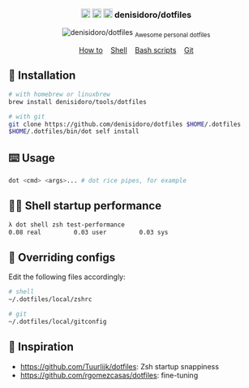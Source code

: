 <h3 align="center">
  <img width="18" src="https://image.flaticon.com/icons/svg/226/226769.svg" alt="OSX - Icon made by Freepik from Flaticon" />

  <img width="18" src="https://image.flaticon.com/icons/svg/226/226772.svg" alt="Linux - Icon made by Freepik from Flaticon" />

  <img width="18" src="https://image.flaticon.com/icons/svg/174/174836.svg" alt="Android - Icon made by Freepik from Flaticon" />
  denisidoro/dotfiles
</h3>
<p align="center">
  <img src="https://user-images.githubusercontent.com/3226564/54047455-d5997200-41b5-11e9-8db7-e9c3ae62328d.png" alt="denisidoro/dotfiles">
  <sub>Awesome personal dotfiles</sub>
</p>
<p align="center">
  <a href="#-installation">How to</a>&nbsp;&nbsp;&nbsp;
  <a href="shell">Shell</a>&nbsp;&nbsp;&nbsp;
  <a href="scripts">Bash scripts</a>&nbsp;&nbsp;&nbsp;
  <a href="git/config">Git</a>
</p>

## 🚀 Installation
```bash
# with homebrew or linuxbrew
brew install denisidoro/tools/dotfiles

# with git
git clone https://github.com/denisidoro/dotfiles $HOME/.dotfiles
$HOME/.dotfiles/bin/dot self install
```

## ⌨️ Usage
```bash
dot <cmd> <args>... # dot rice pipes, for example
```

## 🚴‍♂️ Shell startup performance
```bash
λ dot shell zsh test-performance
0.08 real         0.03 user         0.03 sys
```

## 🎯 Overriding configs

Edit the following files accordingly:
```sh
# shell
~/.dotfiles/local/zshrc

# git
~/.dotfiles/local/gitconfig
```

## 🌟 Inspiration
 * https://github.com/Tuurlijk/dotfiles: Zsh startup snappiness
 * https://github.com/rgomezcasas/dotfiles: fine-tuning
